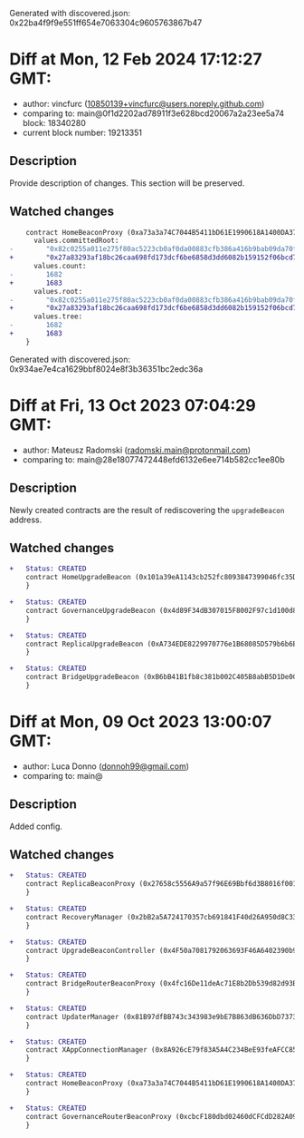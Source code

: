 Generated with discovered.json: 0x22ba4f9f9e551ff654e7063304c9605763867b47

# Diff at Mon, 12 Feb 2024 17:12:27 GMT:

- author: vincfurc (<10850139+vincfurc@users.noreply.github.com>)
- comparing to: main@0f1d2202ad78911f3e628bcd20067a2a23ee5a74 block: 18340280
- current block number: 19213351

## Description

Provide description of changes. This section will be preserved.

## Watched changes

```diff
    contract HomeBeaconProxy (0xa73a3a74C7044B5411bD61E1990618A1400DA379) {
      values.committedRoot:
-        "0x82c0255a011e275f80ac5223cb0af0da00883cfb386a416b9bab09da70f6856b"
+        "0x27a83293af18bc26caa698fd173dcf6be6858d3dd6082b159152f06bcd7b5511"
      values.count:
-        1682
+        1683
      values.root:
-        "0x82c0255a011e275f80ac5223cb0af0da00883cfb386a416b9bab09da70f6856b"
+        "0x27a83293af18bc26caa698fd173dcf6be6858d3dd6082b159152f06bcd7b5511"
      values.tree:
-        1682
+        1683
    }
```

Generated with discovered.json: 0x934ae7e4ca1629bbf8024e8f3b36351bc2edc36a

# Diff at Fri, 13 Oct 2023 07:04:29 GMT:

- author: Mateusz Radomski (<radomski.main@protonmail.com>)
- comparing to: main@28e18077472448efd6132e6ee714b582cc1ee80b

## Description

Newly created contracts are the result of rediscovering the `upgradeBeacon` address.

## Watched changes

```diff
+   Status: CREATED
    contract HomeUpgradeBeacon (0x101a39eA1143cb252fc8093847399046fc35Db89) {
    }
```

```diff
+   Status: CREATED
    contract GovernanceUpgradeBeacon (0x4d89F34dB307015F8002F97c1d100d84e3AFb76c) {
    }
```

```diff
+   Status: CREATED
    contract ReplicaUpgradeBeacon (0xA734EDE8229970776e1B68085D579b6b6E97dAd4) {
    }
```

```diff
+   Status: CREATED
    contract BridgeUpgradeBeacon (0xB6bB41B1fb8c381b002C405B8abB5D1De0C0abFE) {
    }
```

# Diff at Mon, 09 Oct 2023 13:00:07 GMT:

- author: Luca Donno (<donnoh99@gmail.com>)
- comparing to: main@

## Description

Added config.

## Watched changes

```diff
+   Status: CREATED
    contract ReplicaBeaconProxy (0x27658c5556A9a57f96E69Bbf6d3B8016f001a785) {
    }
```

```diff
+   Status: CREATED
    contract RecoveryManager (0x2bB2a5A724170357cb691841F40d26A950d8C33D) {
    }
```

```diff
+   Status: CREATED
    contract UpgradeBeaconController (0x4F50a7081792063693F46A6402390b9647562457) {
    }
```

```diff
+   Status: CREATED
    contract BridgeRouterBeaconProxy (0x4fc16De11deAc71E8b2Db539d82d93BE4b486892) {
    }
```

```diff
+   Status: CREATED
    contract UpdaterManager (0x81B97dfBB743c343983e9bE7B863dB636DbD7373) {
    }
```

```diff
+   Status: CREATED
    contract XAppConnectionManager (0x8A926cE79f83A5A4C234BeE93feAFCC85b1E40cD) {
    }
```

```diff
+   Status: CREATED
    contract HomeBeaconProxy (0xa73a3a74C7044B5411bD61E1990618A1400DA379) {
    }
```

```diff
+   Status: CREATED
    contract GovernanceRouterBeaconProxy (0xcbcF180dbd02460dCFCdD282A0985DdC049a4c94) {
    }
```
